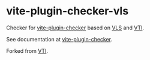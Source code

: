 # vite-plugin-checker-vls

Checker for [vite-plugin-checker](https://www.npmjs.com/package/vite-plugin-checker) based on [VLS](https://www.npmjs.com/package/vls) and [VTI](https://www.npmjs.com/package/vti).

See documentation at [vite-plugin-checker](https://github.com/fi3ework/vite-plugin-checker).

Forked from [VTI](https://github.com/vuejs/vetur/tree/master/vti).
